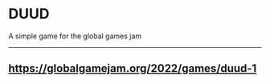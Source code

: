 # DUUD
A simple game for the global games jam

-----
https://globalgamejam.org/2022/games/duud-1
-----
